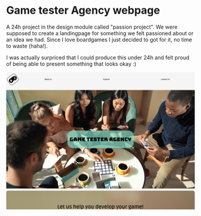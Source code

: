# Game tester Agency webpage
A 24h project in the design module called "passion project". We were supposed to create a landingpage for something we felt passioned about or an idea we had. Since I love boardgames I just decided to got for it, no time to waste (haha!).

I was actually surpriced that I could produce this under 24h and felt proud of being able to present something that looks okay :)

![Pic of webpage](./picOfProject-game-tester.png)
